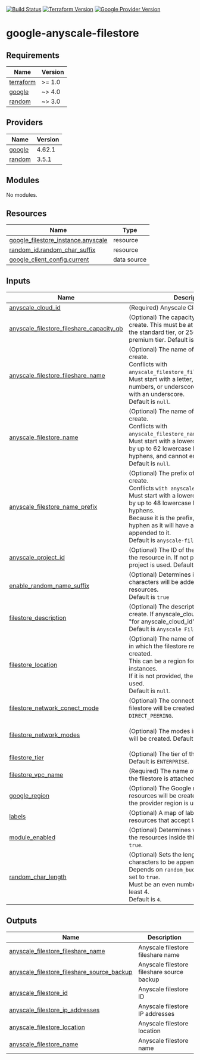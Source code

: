 [![Build Status][badge-build]][build-status]
[![Terraform Version][badge-terraform]](https://github.com/hashicorp/terraform/releases)
[![Google Provider Version][badge-tf-google]](https://github.com/terraform-providers/terraform-provider-google/releases)
# google-anyscale-filestore

<!-- BEGINNING OF PRE-COMMIT-TERRAFORM DOCS HOOK -->
## Requirements

| Name | Version |
|------|---------|
| <a name="requirement_terraform"></a> [terraform](#requirement\_terraform) | >= 1.0 |
| <a name="requirement_google"></a> [google](#requirement\_google) | ~> 4.0 |
| <a name="requirement_random"></a> [random](#requirement\_random) | ~> 3.0 |

## Providers

| Name | Version |
|------|---------|
| <a name="provider_google"></a> [google](#provider\_google) | 4.62.1 |
| <a name="provider_random"></a> [random](#provider\_random) | 3.5.1 |

## Modules

No modules.

## Resources

| Name | Type |
|------|------|
| [google_filestore_instance.anyscale](https://registry.terraform.io/providers/hashicorp/google/latest/docs/resources/filestore_instance) | resource |
| [random_id.random_char_suffix](https://registry.terraform.io/providers/hashicorp/random/latest/docs/resources/id) | resource |
| [google_client_config.current](https://registry.terraform.io/providers/hashicorp/google/latest/docs/data-sources/client_config) | data source |

## Inputs

| Name | Description | Type | Default | Required |
|------|-------------|------|---------|:--------:|
| <a name="input_anyscale_cloud_id"></a> [anyscale\_cloud\_id](#input\_anyscale\_cloud\_id) | (Required) Anyscale Cloud ID | `string` | `null` | no |
| <a name="input_anyscale_filestore_fileshare_capacity_gb"></a> [anyscale\_filestore\_fileshare\_capacity\_gb](#input\_anyscale\_filestore\_fileshare\_capacity\_gb) | (Optional) The capacity of the fileshare to create. This must be at least 1024 GiB for the standard tier, or 2560 GiB for the premium tier. Default is `2560`. | `number` | `2560` | no |
| <a name="input_anyscale_filestore_fileshare_name"></a> [anyscale\_filestore\_fileshare\_name](#input\_anyscale\_filestore\_fileshare\_name) | (Optional) The name of the fileshare to create.<br>Conflicts with `anyscale_filestore_fileshare_name_prefix`.<br>Must start with a letter, followed by letters, numbers, or underscores, and cannot end with an underscore.<br>Default is `null`. | `string` | `null` | no |
| <a name="input_anyscale_filestore_name"></a> [anyscale\_filestore\_name](#input\_anyscale\_filestore\_name) | (Optional) The name of the filestore to create.<br>Conflicts with `anyscale_filestore_name_prefix`.<br>Must start with a lowercase letter followed by up to 62 lowercase letters, numbers, or hyphens, and cannot end with a hyphen.<br>Default is `null`. | `string` | `null` | no |
| <a name="input_anyscale_filestore_name_prefix"></a> [anyscale\_filestore\_name\_prefix](#input\_anyscale\_filestore\_name\_prefix) | (Optional) The prefix of the filestore to create.<br>Conflicts `with anyscale_filestore_name`.<br>Must start with a lowercase letter followed by up to 48 lowercase letters, numbers, or hyphens.<br>Because it is the prefix, it can end in a hyphen as it will have a random suffix appended to it.<br>Default is `anyscale-filestore-`." | `string` | `"anyscale-filestore-"` | no |
| <a name="input_anyscale_project_id"></a> [anyscale\_project\_id](#input\_anyscale\_project\_id) | (Optional) The ID of the project to create the resource in. If not provided, the provider project is used. Default is `null`. | `string` | `null` | no |
| <a name="input_enable_random_name_suffix"></a> [enable\_random\_name\_suffix](#input\_enable\_random\_name\_suffix) | (Optional) Determines if a suffix of random characters will be added to the Anyscale resources.<br>Default is `true` | `bool` | `true` | no |
| <a name="input_filestore_description"></a> [filestore\_description](#input\_filestore\_description) | (Optional) The description of the filestore to create. If anyscale\_cloud\_id is provided, "for anyscale\_cloud\_id" will be appended. Default is `Anyscale Filestore`. | `string` | `"Anyscale Filestore"` | no |
| <a name="input_filestore_location"></a> [filestore\_location](#input\_filestore\_location) | (Optional) The name of the location region in which the filestore resource will be created.<br>This can be a region for `ENTERPRISE` tier instances.<br>If it is not provided, the provider region is used.<br>Default is `null`. | `string` | `null` | no |
| <a name="input_filestore_network_conect_mode"></a> [filestore\_network\_conect\_mode](#input\_filestore\_network\_conect\_mode) | (Optional) The connect modes in which the filestore will be created. Default is `DIRECT_PEERING`. | `string` | `"DIRECT_PEERING"` | no |
| <a name="input_filestore_network_modes"></a> [filestore\_network\_modes](#input\_filestore\_network\_modes) | (Optional) The modes in which the filestore will be created. Default is `["MODE_IPV4"]`. | `list(string)` | <pre>[<br>  "MODE_IPV4"<br>]</pre> | no |
| <a name="input_filestore_tier"></a> [filestore\_tier](#input\_filestore\_tier) | (Optional) The tier of the filestore to create. Default is `ENTERPRISE`. | `string` | `"ENTERPRISE"` | no |
| <a name="input_filestore_vpc_name"></a> [filestore\_vpc\_name](#input\_filestore\_vpc\_name) | (Required) The name of the VPC to which the filestore is attached. | `string` | n/a | yes |
| <a name="input_google_region"></a> [google\_region](#input\_google\_region) | (Optional) The Google region in which all resources will be created. If not provided, the provider region is used. Default is `null`. | `string` | `null` | no |
| <a name="input_labels"></a> [labels](#input\_labels) | (Optional) A map of labels to add to all resources that accept labels. | `map(string)` | `{}` | no |
| <a name="input_module_enabled"></a> [module\_enabled](#input\_module\_enabled) | (Optional) Determines whether to create the resources inside this module. Default is `true`. | `bool` | `true` | no |
| <a name="input_random_char_length"></a> [random\_char\_length](#input\_random\_char\_length) | (Optional) Sets the length of random characters to be appended as a suffix.<br>Depends on `random_bucket_suffix` being set to `true`.<br>Must be an even number, and must be at least 4.<br>Default is `4`. | `number` | `4` | no |

## Outputs

| Name | Description |
|------|-------------|
| <a name="output_anyscale_filestore_fileshare_name"></a> [anyscale\_filestore\_fileshare\_name](#output\_anyscale\_filestore\_fileshare\_name) | Anyscale filestore fileshare name |
| <a name="output_anyscale_filestore_fileshare_source_backup"></a> [anyscale\_filestore\_fileshare\_source\_backup](#output\_anyscale\_filestore\_fileshare\_source\_backup) | Anyscale filestore fileshare source backup |
| <a name="output_anyscale_filestore_id"></a> [anyscale\_filestore\_id](#output\_anyscale\_filestore\_id) | Anyscale filestore ID |
| <a name="output_anyscale_filestore_ip_addresses"></a> [anyscale\_filestore\_ip\_addresses](#output\_anyscale\_filestore\_ip\_addresses) | Anyscale filestore IP addresses |
| <a name="output_anyscale_filestore_location"></a> [anyscale\_filestore\_location](#output\_anyscale\_filestore\_location) | Anyscale filestore location |
| <a name="output_anyscale_filestore_name"></a> [anyscale\_filestore\_name](#output\_anyscale\_filestore\_name) | Anyscale filestore name |
<!-- END OF PRE-COMMIT-TERRAFORM DOCS HOOK -->

<!-- References -->
[Terraform]: https://www.terraform.io
[Issues]: https://github.com/anyscale/sa-terraform-google-cloudfoundation-modules/issues
[badge-build]: https://github.com/anyscale/sa-terraform-google-cloudfoundation-modules/workflows/CI/CD%20Pipeline/badge.svg
[badge-terraform]: https://img.shields.io/badge/terraform-1.x%20-623CE4.svg?logo=terraform
[badge-tf-google]: https://img.shields.io/badge/GCP-4.+-F8991D.svg?logo=terraform
[build-status]: https://github.com/anyscale/sa-terraform-google-cloudfoundation-modules/actions
